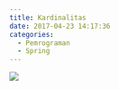 ```yaml
---
title: Kardinalitas
date: 2017-04-23 14:17:36
categories:
  - Pemrograman
  - Spring
---
```

![](/images/springboot.png)
